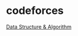 # codeforces

[Data Structure & Algorithm](https://github.com/ds-joy/codeforces/tree/master/dsa%20and%20algo)
